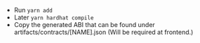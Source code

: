 - Run `yarn add`
- Later `yarn hardhat compile`
- Copy the generated ABI that can be found under artifacts/contracts/[NAME].json (Will be required at frontend.)
